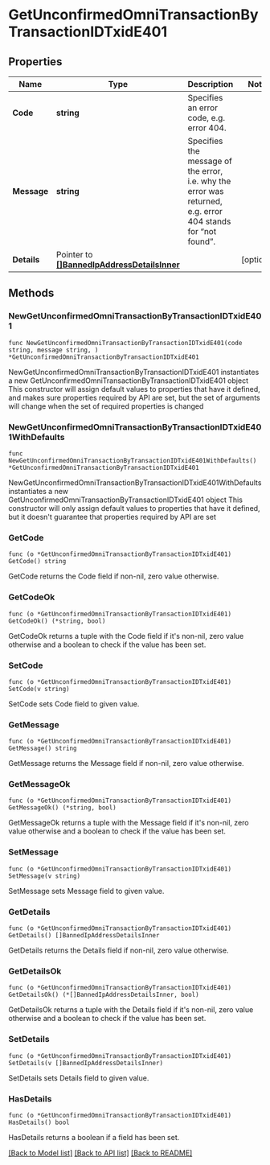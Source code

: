 # GetUnconfirmedOmniTransactionByTransactionIDTxidE401

## Properties

Name | Type | Description | Notes
------------ | ------------- | ------------- | -------------
**Code** | **string** | Specifies an error code, e.g. error 404. | 
**Message** | **string** | Specifies the message of the error, i.e. why the error was returned, e.g. error 404 stands for “not found”. | 
**Details** | Pointer to [**[]BannedIpAddressDetailsInner**](BannedIpAddressDetailsInner.md) |  | [optional] 

## Methods

### NewGetUnconfirmedOmniTransactionByTransactionIDTxidE401

`func NewGetUnconfirmedOmniTransactionByTransactionIDTxidE401(code string, message string, ) *GetUnconfirmedOmniTransactionByTransactionIDTxidE401`

NewGetUnconfirmedOmniTransactionByTransactionIDTxidE401 instantiates a new GetUnconfirmedOmniTransactionByTransactionIDTxidE401 object
This constructor will assign default values to properties that have it defined,
and makes sure properties required by API are set, but the set of arguments
will change when the set of required properties is changed

### NewGetUnconfirmedOmniTransactionByTransactionIDTxidE401WithDefaults

`func NewGetUnconfirmedOmniTransactionByTransactionIDTxidE401WithDefaults() *GetUnconfirmedOmniTransactionByTransactionIDTxidE401`

NewGetUnconfirmedOmniTransactionByTransactionIDTxidE401WithDefaults instantiates a new GetUnconfirmedOmniTransactionByTransactionIDTxidE401 object
This constructor will only assign default values to properties that have it defined,
but it doesn't guarantee that properties required by API are set

### GetCode

`func (o *GetUnconfirmedOmniTransactionByTransactionIDTxidE401) GetCode() string`

GetCode returns the Code field if non-nil, zero value otherwise.

### GetCodeOk

`func (o *GetUnconfirmedOmniTransactionByTransactionIDTxidE401) GetCodeOk() (*string, bool)`

GetCodeOk returns a tuple with the Code field if it's non-nil, zero value otherwise
and a boolean to check if the value has been set.

### SetCode

`func (o *GetUnconfirmedOmniTransactionByTransactionIDTxidE401) SetCode(v string)`

SetCode sets Code field to given value.


### GetMessage

`func (o *GetUnconfirmedOmniTransactionByTransactionIDTxidE401) GetMessage() string`

GetMessage returns the Message field if non-nil, zero value otherwise.

### GetMessageOk

`func (o *GetUnconfirmedOmniTransactionByTransactionIDTxidE401) GetMessageOk() (*string, bool)`

GetMessageOk returns a tuple with the Message field if it's non-nil, zero value otherwise
and a boolean to check if the value has been set.

### SetMessage

`func (o *GetUnconfirmedOmniTransactionByTransactionIDTxidE401) SetMessage(v string)`

SetMessage sets Message field to given value.


### GetDetails

`func (o *GetUnconfirmedOmniTransactionByTransactionIDTxidE401) GetDetails() []BannedIpAddressDetailsInner`

GetDetails returns the Details field if non-nil, zero value otherwise.

### GetDetailsOk

`func (o *GetUnconfirmedOmniTransactionByTransactionIDTxidE401) GetDetailsOk() (*[]BannedIpAddressDetailsInner, bool)`

GetDetailsOk returns a tuple with the Details field if it's non-nil, zero value otherwise
and a boolean to check if the value has been set.

### SetDetails

`func (o *GetUnconfirmedOmniTransactionByTransactionIDTxidE401) SetDetails(v []BannedIpAddressDetailsInner)`

SetDetails sets Details field to given value.

### HasDetails

`func (o *GetUnconfirmedOmniTransactionByTransactionIDTxidE401) HasDetails() bool`

HasDetails returns a boolean if a field has been set.


[[Back to Model list]](../README.md#documentation-for-models) [[Back to API list]](../README.md#documentation-for-api-endpoints) [[Back to README]](../README.md)


